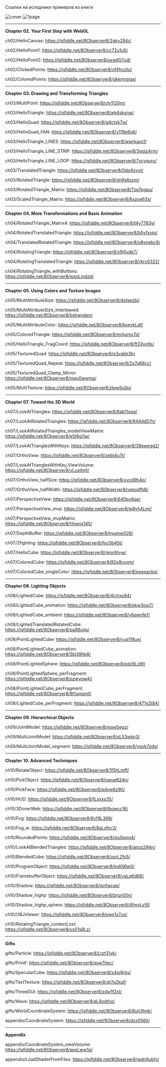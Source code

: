 Ссылки на исходники примеров из книги

![cover](https://i.imgur.com/7ti1GGA.png)
![1page](https://i.imgur.com/cVH0ZCX.png)


---

**Chapter 02. Your First Step with WebGL**

ch02/HelloCanvas: https://jsfiddle.net/8Observer8/2gky294r/

ch02/HelloPoint1: https://jsfiddle.net/8Observer8/cc72u1u5/

ch02/HelloPoint2: https://jsfiddle.net/8Observer8/uxw657ud/

ch02/ClickedPoints: https://jsfiddle.net/8Observer8/xf4fnc0o/

ch02/ColoredPoints: https://jsfiddle.net/8Observer8/gkkmnpga/

---

**Chapter 03. Drawing and Transforming Triangles**

ch03/MultiPoint: https://jsfiddle.net/8Observer8/cty1120m/

ch03/HelloTriangle: https://jsfiddle.net/8Observer8/wk4sksnw/

ch03/HelloQuad: https://jsfiddle.net/8Observer8/g4ctyk7w/

ch03/HelloQuad_FAN: https://jsfiddle.net/8Observer8/v119e8o6/

ch03/HelloTriangle_LINES: https://jsfiddle.net/8Observer8/wwrkaxcf/

ch03/HelloTriangle_LINE_STRIP: https://jsfiddle.net/8Observer8/3ggjz4rm/

ch03/HelloTriangle_LINE_LOOP: https://jsfiddle.net/8Observer8/7vcyquro/

ch03/TranslatedTriangle: https://jsfiddle.net/8Observer8/0dp4xvyt/

ch03/RotatedTriangle: https://jsfiddle.net/8Observer8/gh9s6szm/

ch03/RotatedTriangle_Matrix: https://jsfiddle.net/8Observer8/7ze7pgpu/

ch03/ScaledTriangle_Matrix: https://jsfiddle.net/8Observer8/6xzoe63s/

---

**Chapter 04. More Transformations and Basic Animation**

ch04/RotatedTriangle_Matrix4: https://jsfiddle.net/8Observer8/t4y7783v/

ch04/RotatedTranslatedTriangle: https://jsfiddle.net/8Observer8/b5yfxojp/

ch04/TranslatedRotatedTriangle: https://jsfiddle.net/8Observer8/o8voebc9/

ch04/RotatingTriangle: https://jsfiddle.net/8Observer8/x9j5vdk7/

ch04/RotatingTranslatedTriangle: https://jsfiddle.net/8Observer8/rkrv0322/

ch04/RotatingTriangle_withButtons: https://jsfiddle.net/8Observer8/wzoLmdzd/


---

**Chapter 05. Using Colors and Texture Images**

ch05/MultiAttributeSize: https://jsfiddle.net/8Observer8/dsfgezbj/

ch05/MultiAttributeSize_Interleaved: https://jsfiddle.net/8Observer8/bshwnden/

ch05/MultiAttributeColor: https://jsfiddle.net/8Observer8/bveykLdf/

ch05/ColoredTriangle: https://jsfiddle.net/8Observer8/mrkpms7d/

ch05/HelloTriangle_FragCoord: https://jsfiddle.net/8Observer8/ft33yo9s/

ch05/TexturedQuad: https://jsfiddle.net/8Observer8/o3vakb3h/

ch05/TexturedQuad_Repeat: https://jsfiddle.net/8Observer8/2s7q68cc/

ch05/TexturedQuad_Clamp_Mirror: https://jsfiddle.net/8Observer8/mqu0wwma/

ch05/MultiTexture: https://jsfiddle.net/8Observer8/ztew5u0p/

---


**Chapter 07. Toward the 3D World**

ch07/LookAtTriangles: https://jsfiddle.net/8Observer8/6ab11xpg/

ch07/LookAtRotatedTriangles: https://jsfiddle.net/8Observer8/944dd57h/

ch07/LookAtRotatedTriangles_modelViewMatrix: https://jsfiddle.net/8Observer8/e5t6gj1w/

ch07/LookAtTrianglesWithKeys: https://jsfiddle.net/8Observer8/38ewegg2/

ch07/OrthoView: https://jsfiddle.net/8Observer8/zebt4u7t/

ch07/LookAtTrianglesWithKey_ViewVolume: https://jsfiddle.net/8Observer8/vLcejtm1/

ch07/OrthoView_halfSize: https://jsfiddle.net/8Observer8/uvcd9h4p/

ch07/OrthoView_halfWidth: https://jsfiddle.net/8Observer8/vepodfb8/

ch07/PerspectiveView: https://jsfiddle.net/8Observer8/640pv8qe/

ch07/PerspectiveView_mvp: https://jsfiddle.net/8Observer8/w8yh4Lmj/

ch07/PerspectiveView_mvpMatrix: https://jsfiddle.net/8Observer8/hhwnx145/

ch07/DepthBuffer: https://jsfiddle.net/8Observer8/hyumw026/

ch07/Zfighting: https://jsfiddle.net/8Observer8/foc0b45t/

ch07/HelloCube: https://jsfiddle.net/8Observer8/rkpn5tyw/

ch07/ColoredCube: https://jsfiddle.net/8Observer8/80x8cyom/

ch07/ColoredCube_singleColor: https://jsfiddle.net/8Observer8/pespackq/

---

**Chapter 08. Lighting Objects**

ch08/LightedCube: https://jsfiddle.net/8Observer8/4jchxo84/

ch08/LightedCube_animation: https://jsfiddle.net/8Observer8/ekw3osj7/

ch08/LightedCube_ambient: https://jsfiddle.net/8Observer8/y6qwnfe1/

ch08/LightedTranslatedRotatedCube: https://jsfiddle.net/8Observer8/pa88ujjg/

ch08/PointLightedCube: https://jsfiddle.net/8Observer8/vuq118ue/

ch08/PointLightedCube_animation: https://jsfiddle.net/8Observer8/5bj39hb8/

ch08/PointLightedSphere: https://jsfiddle.net/8Observer8/edz9Lz8f/

ch08/PointLightedSphere_perFragment: https://jsfiddle.net/8Observer8/qzwyow4j/

ch08/PointLightedCube_perFragment: https://jsfiddle.net/8Observer8/8t1umamf/

ch08/LightedCube_perFragment: https://jsfiddle.net/8Observer8/471y2t84/

---

**Chapter 09. Hierarchical Objects**

ch09/JointModel: https://jsfiddle.net/8Observer8/vqse5egz/

ch09/MultiJointModel: https://jsfiddle.net/8Observer8/sL53wkn3/

ch09/MultiJointModel_segment: https://jsfiddle.net/8Observer8/ygvk7odv/

---

**Chapter 10. Advanced Techniques**


ch10/RotateObject: https://jsfiddle.net/8Observer8/1f5hLmff/

ch10/PickObject: https://jsfiddle.net/8Observer8/owue624n/

ch10/PickFace: https://jsfiddle.net/8Observer8/edvw6z90/

ch10/HUD: https://jsfiddle.net/8Observer8/fLxxxs35/

ch10/3DoverWeb: https://jsfiddle.net/8Observer8/tbowcc16/

ch10/Fog: https://jsfiddle.net/8Observer8/6yf9L399/

ch10/Fog_w: https://jsfiddle.net/8Observer8/8aLvthc3/

ch10/RoundedPoints: https://jsfiddle.net/8Observer8/sjs5kmn4/

ch10/LookAtBlendedTriangles: https://jsfiddle.net/8Observer8/apoz294n/

ch10/BlendedCube: https://jsfiddle.net/8Observer8/xsrL2fs5/

ch10/ProgramObject: https://jsfiddle.net/8Observer8/jnd0j6w0/

ch10/FramebufferObject: https://jsfiddle.net/8Observer8/vaLq6d66/

ch10/Shadow: https://jsfiddle.net/8Observer8/jsnfwcae/

ch10/Shadow_highp: https://jsfiddle.net/8Observer8/brjzr00n/

ch10/Shadow_highp_sphere: https://jsfiddle.net/8Observer8/4fmyLy5f/

ch10/OBJViewer: https://jsfiddle.net/8Observer8/pws1x7uv/

ch10/RotatingTriangle_contextLost: https://jsfiddle.net/8Observer8/vs01s8Lz/


---


**Gifts**


gifts/Particle: https://jsfiddle.net/8Observer8/Ltzt31vk/

gifts/Printf: https://jsfiddle.net/8Observer8/qsw7jtec/

gifts/SpecularCube: https://jsfiddle.net/8Observer8/z4xj9rbv/

gifts/TextTexture: https://jsfiddle.net/8Observer8/qt7q2kuf/

gifts/ThreeDUI: https://jsfiddle.net/8Observer8/zdw1f2st/

gifts/Wave: https://jsfiddle.net/8Observer8/eL9odthz/

gifts/WorldCoordinateSystem: https://jsfiddle.net/8Observer8/6utj3hnk/

appendix/CoordinateSystem: https://jsfiddle.net/8Observer8/dzz056jt/


---

**Appendix**


appendix/CoordinateSystem_viewVolume: https://jsfiddle.net/8Observer8/apxLww1q/

appendix/LoadShaderFromFiles: https://jsfiddle.net/8Observer8/wdn9ubhj/



